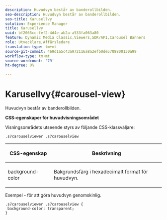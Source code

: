 ```yaml
---
description: Huvudvyn består av banderollbilden.
seo-description: Huvudvyn består av banderollbilden.
seo-title: Karusellvy
solution: Experience Manager
title: Karusellvy
uuid: bf2065cc-fef2-4d4e-ab2a-a533fa063a80
feature: Dynamic Media Classic,Viewers,SDK/API,Carousel Banners
role: Utvecklare,Affärsledare
translation-type: tm+mt
source-git-commit: 469d1a5c43a972116a8a2efb0de5708800130a99
workflow-type: tm+mt
source-wordcount: '79'
ht-degree: 0%

---
```



# Karusellvy{#carousel-view}

Huvudvyn består av banderollbilden.

<!--<a id="section_061E550C1C1D4DB2BD663A898895B38C"></a>-->

**CSS-egenskaper för huvudvisningsområdet**

Visningsområdets utseende styrs av följande CSS-klassväljare:

```
.s7carouselviewer .s7carouselview
```

<table id="table_94EE3F5BBE4547C0B4943471CEE7EDE4"> 
 <thead> 
  <tr> 
   <th colname="col1" class="entry"> <p> CSS-egenskap </p> </th> 
   <th colname="col2" class="entry"> <p>Beskrivning </p> </th> 
  </tr> 
 </thead>
 <tbody> 
  <tr> 
   <td colname="col1"> <p> <span class="codeph"> background-color  </span> </p> </td> 
   <td colname="col2"> <p> Bakgrundsfärg i hexadecimalt format för huvudvyn. </p> </td> 
  </tr> 
 </tbody> 
</table>

Exempel - för att göra huvudvyn genomskinlig.

```
.s7carouselviewer .s7carouselview { 
 background-color: transparent; 
}
```

